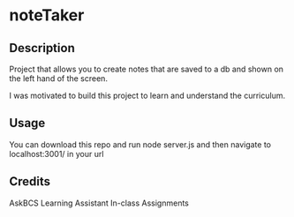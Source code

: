 # noteTaker

## Description
Project that allows you to create notes that are saved to a db and shown on the left hand of the screen.

I was motivated to build this project to learn and understand the curriculum.

## Usage
You can download this repo and run node server.js and then navigate to localhost:3001/ in your url

## Credits
 AskBCS Learning Assistant
 In-class Assignments
